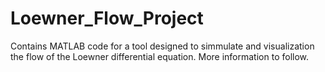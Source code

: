 # Loewner_Flow_Project
Contains MATLAB code for a tool designed to simmulate and visualization the flow of the Loewner differential equation.
More information to follow.
